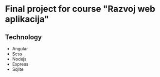 # Final project for course "Razvoj web aplikacija"
## Technology
- Angular
- Scss
- Nodejs
- Express
- Sqlite
